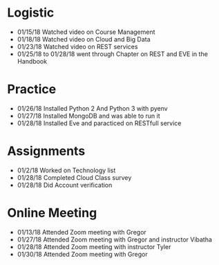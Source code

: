 
Logistic
===

* 01/15/18 Watched video on Course Management
* 01/18/18 Watched video on Cloud and Big Data
* 01/23/18 Watched video on REST services
* 01/25/18 to 01/28/18 went through Chapter on REST and EVE in the Handbook

Practice
===

* 01/26/18 Installed Python 2 And Python 3 with pyenv
* 01/27/18 Installed MongoDB and was able to run it
* 01/28/18 Installed Eve and paracticed on RESTfull service

Assignments
=====

* 01/2/18 Worked on Technology list
* 01/28/18 Completed Cloud Class survey
* 01/28/18 Did Account verification

Online Meeting
======

* 01/13/18 Attended Zoom meeting with Gregor
* 01/27/18 Attended Zoom meeting with Gregor and instructor Vibatha
* 01/28/18 Attended Zoom meeting with instructor Tyler
* 01/30/18 Attended Zoom meeting with Gregor 
